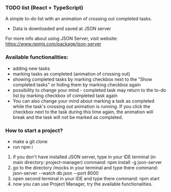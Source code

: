 ###  TODO list (React + TypeScript)

A simple to-do list with an animation of crossing out completed tasks.

- Data is downloaded and saved at JSON server

For more info about using JSON Server, visit website:
https://www.npmjs.com/package/json-server

###  Available functionalities:
- adding new tasks
- marking tasks as completed (animation of crossing out)
- showing completed tasks by marking checkbox next to the "Show completed tasks" or hiding them by marking checkbox again
- possibility to change your mind - completed task may return to the to-do list by marking checkbox of completed task again
- You can also change your mind about marking a task as completed while the task's crossing out animation is running. If you click the checkbox next to the task during this time again, the animation will break and the task will not be marked as completed.

###  How to start a project?
- make a git clone
- run npm i

1. if you don't have installed JSON server, type in your IDE terminal (in main directory: project-manager) command: npm install -g json-server
2. go to the directory /mocks in your terminal and type there command: json-server --watch db.json --port 8000
3. open second terminal in your IDE and type there command: npm start
4. now you can use Project Manager, try the available functionalities.
